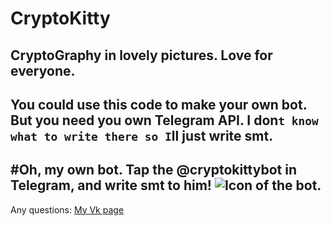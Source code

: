 # CryptoKitty
CryptoGraphy in lovely pictures. Love for everyone.
---
You could use this code to make your own bot. But you need you own Telegram API.
I don`t know what to write there so I`ll just write smt.
---

#Oh, my own bot.
Tap the @cryptokittybot in Telegram, and write smt to him!
![Icon of the bot.](blob:https://web.telegram.org/7cb5d2b8-fd92-446d-b512-ff02c35bffd4)
---
Any questions:
[My Vk page](https://vk.com/alvspunctualiti)


